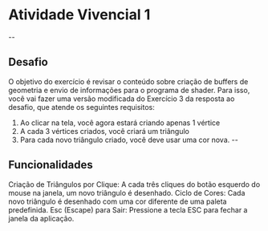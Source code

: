 # Atividade Vivencial 1
--
## Desafio

O objetivo do exercício é revisar o conteúdo sobre criação de buffers de geometria e envio de informações para o programa de shader. Para isso, você vai fazer uma versão modificada do Exercício 3 da resposta ao desafio, que atende os seguintes requisitos:

1) Ao clicar na tela, você agora estará criando apenas 1 vértice
2) A cada 3 vértices criados, você criará um triângulo
3) Para cada novo triângulo criado, você deve usar uma cor nova.
--
## Funcionalidades

Criação de Triângulos por Clique: A cada três cliques do botão esquerdo do mouse na janela, um novo triângulo é desenhado. Ciclo de Cores: Cada novo triângulo é desenhado com uma cor diferente de uma paleta predefinida. Esc (Escape) para Sair: Pressione a tecla ESC para fechar a janela da aplicação.